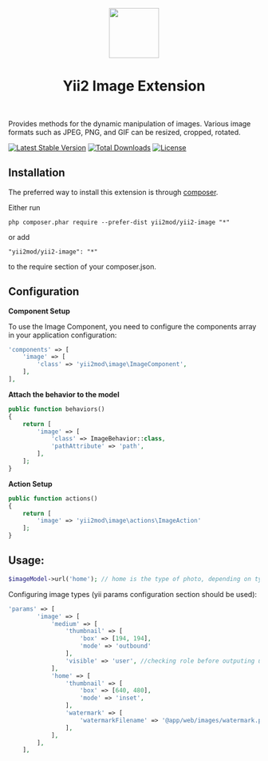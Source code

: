 <p align="center">
    <a href="https://github.com/yiisoft" target="_blank">
        <img src="https://avatars0.githubusercontent.com/u/993323" height="100px">
    </a>
    <h1 align="center">Yii2 Image Extension</h1>
    <br>
</p>

Provides methods for the dynamic manipulation of images. Various image formats such as JPEG, PNG, and GIF can be resized, cropped, rotated.

[![Latest Stable Version](https://poser.pugx.org/yii2mod/yii2-image/v/stable)](https://packagist.org/packages/yii2mod/yii2-image) [![Total Downloads](https://poser.pugx.org/yii2mod/yii2-image/downloads)](https://packagist.org/packages/yii2mod/yii2-image) [![License](https://poser.pugx.org/yii2mod/yii2-image/license)](https://packagist.org/packages/yii2mod/yii2-image)

Installation   
------------

The preferred way to install this extension is through [composer](http://getcomposer.org/download/).

Either run

```
php composer.phar require --prefer-dist yii2mod/yii2-image "*"
```

or add

```
"yii2mod/yii2-image": "*"
```

to the require section of your composer.json.

Configuration
-------------

**Component Setup**

To use the Image Component, you need to configure the components array in your application configuration:
```php
'components' => [
    'image' => [
        'class' => 'yii2mod\image\ImageComponent',
    ],
],
```

**Attach the behavior to the model**
```php
public function behaviors()
{
    return [
        'image' => [
            'class' => ImageBehavior::class,
            'pathAttribute' => 'path',
        ],
    ];
}
```

**Action Setup**
```php
public function actions()
{
    return [
        'image' => 'yii2mod\image\actions\ImageAction'
    ];
}
```

Usage:
------

```php
$imageModel->url('home'); // home is the type of photo, depending on type resize|crop|watermark| actions will happen.
```

Configuring image types (yii params configuration section should be used):
```php
'params' => [
        'image' => [
            'medium' => [
                'thumbnail' => [
                    'box' => [194, 194],
                    'mode' => 'outbound'
                ],
                'visible' => 'user', //checking role before outputing url
            ],
            'home' => [
                'thumbnail' => [
                    'box' => [640, 480],
                    'mode' => 'inset',
                ],
                'watermark' => [
                    'watermarkFilename' => '@app/web/images/watermark.png',
                ],
            ],
        ],
    ],
```
